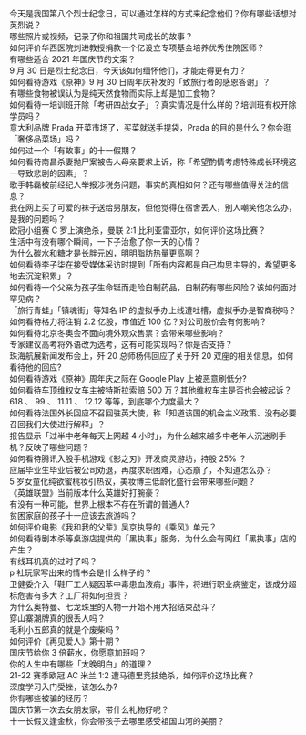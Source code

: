 今天是我国第八个烈士纪念日，可以通过怎样的方式来纪念他们？你有哪些话想对英烈说？  
哪些照片或视频，记录了你和祖国共同成长的故事？  
如何评价华西医院刘进教授捐款一个亿设立专项基金培养优秀住院医师？  
有哪些适合 2021 年国庆节的文案？  
9 月 30 日是烈士纪念日，今天该如何缅怀他们，才能走得更有力？  
如何看待游戏《原神》9 月 30 日周年庆补发的「致旅行者的感恩答谢」？  
有哪些食物被误认为是纯天然食物而实际上却是加工食物？  
如何看待一培训班开除「考研四战女子」？真实情况是什么样的？培训班有权开除学员吗？  
意大利品牌 Prada 开菜市场了，买菜就送手提袋，Prada 的目的是什么？你会逛「奢侈品菜场」吗？  
如何过一个「有故事」的十一假期？  
如何看待南昌杀妻抛尸案被告人母亲要求上诉，称「希望酌情考虑特殊成长环境这一导致悲剧的因素」？  
歌手韩磊被前经纪人举报涉税务问题，事实的真相如何？还有哪些值得关注的信息？  
我在网上买了可爱的袜子送给男朋友，但他觉得在宿舍丢人，别人嘲笑他怎么办，是我的问题吗？  
欧冠小组赛 C 罗上演绝杀，曼联 2:1 比利亚雷亚尔，如何评价这场比赛？  
生活中有没有哪个瞬间，一下子治愈了你一天的心情？  
为什么碳水和糖才是长胖元凶，明明脂肪热量更高啊？  
如何看待李子柒在接受媒体采访时提到「所有内容都是自己构思主导的，希望更多地去沉淀积累」？  
如何看待一个父亲为孩子生命铤而走险自制药品，自制药有哪些风险？该如何面对罕见病？  
「旅行青蛙」「镇魂街」等知名 IP 的虚拟手办上线遭吐槽，虚拟手办是智商税吗？  
如何看待格力将注销 2.2 亿股，市值近 100 亿？对公司股价会有何影响？  
如何看待北京冬奥会不面向境外观众售票？会带来哪些影响？  
专家建议高考将外语改为选考，这有可能实现吗？你是否支持？  
珠海航展新闻发布会上，歼 20 总师杨伟回应了关于歼 20 双座的相关信息，如何看待他的回应?  
如何看待游戏《原神》周年庆之际在 Google Play 上被恶意刷低分?  
如何看待车顶维权女车主被特斯拉索赔 500 万？其他维权车主是否也会被起诉？  
618 、 99 、 11.11 、 12.12 等等，到底哪个力度最大？  
如何看待法国外长回应不召回驻英大使，称「知道该国的机会主义政策、没有必要召回我们大使进行解释」？  
报告显示「过半中老年每天上网超 4 小时」，为什么越来越多中老年人沉迷刷手机？反映了哪些问题？  
如何看待腾讯入股手机游戏《影之刃》开发商灵游坊，持股 25% ？  
应届毕业生毕业后被公司劝退，再度求职困难，心态崩了，不知道怎么办？  
5 岁女童化纯欲蜜桃妆引热议，美妆博主低龄化盛行会带来哪些问题？  
《英雄联盟》当前版本什么英雄好打腕豪？  
有没有一种可能，世界上根本不存在所谓的普通人?  
贫困家庭的孩子十一应该去旅游吗？  
如何评价电影《我和我的父辈》吴京执导的《乘风》单元？  
如何看待剧本杀等桌游店提供的「黑执事」服务，为什么会有网红「黑执事」店的产生？  
有线耳机真的过时了吗？  
p 社玩家写出来的情书会是什么样子的？  
卫健委介入「鞋厂工人疑因苯中毒患血液病」事件，将进行职业病鉴定，该成分超标危害有多大？工厂将如何担责？  
为什么奥特曼、七龙珠里的人物一开始不用大招结束战斗？  
穿山寨潮牌真的很丢人吗？  
毛利小五郎真的就是个废柴吗？  
如何评价《再见爱人》第十期？  
国庆节给你 3 倍薪水，你愿意加班吗？  
你的人生中有哪些「太晚明白」的道理？  
21-22 赛季欧冠 AC 米兰 1:2 遭马德里竞技绝杀，如何评价这场比赛？  
深度学习入门受挫，该怎么办?  
你有哪些被骗的经历？  
国庆节第一次去女朋友家，带什么礼物好呢？  
十一长假又逢金秋，你会带孩子去哪里感受祖国山河的美丽？  
